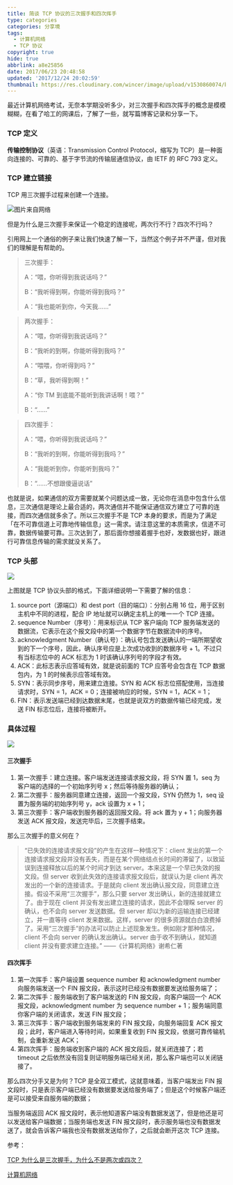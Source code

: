 ```yaml
---
title: 简谈 TCP 协议的三次握手和四次挥手
type: categories
categories: 分享境
tags:
  - 计算机网络
  - TCP 协议
copyright: true
hide: true
abbrlink: a8e25856
date: 2017/06/23 20:48:58
updated: '2017/12/24 20:02:59'
thumbnail: https://res.cloudinary.com/wincer/image/upload/v1530860074/blog/tcp_connection/cover.png
---
```


最近计算机网络考试，无奈本学期没听多少，对三次握手和四次挥手的概念是模模糊糊，在看了哈工的网课后，了解了一些，就写篇博客记录和分享一下。


### TCP 定义

**传输控制协议**（英语：Transmission Control Protocol，缩写为 TCP）是一种面向连接的、可靠的、基于字节流的传输层通信协议，由 IETF 的 RFC 793 定义。

<!-- more -->

### TCP 建立链接

TCP 用三次握手过程来创建一个连接。

![图片来自网络](https://res.cloudinary.com/wincer/image/upload/v1530862686/blog/tcp_connection/tcp_hand.png)

但是为什么是三次握手来保证一个稳定的连接呢，两次行不行？四次不行吗？

引用网上一个通俗的例子来让我们快速了解一下，当然这个例子并不严谨，但对我们的理解是有帮助的。

>三次握手：
>
>A：“喂，你听得到我说话吗？”
>
>B：“我听得到啊，你能听得到我吗？”
>
>A：“我也能听到你，今天我……”

>两次握手：
>
>A：“喂，你听得到我说话吗？”
>
>B：“我听的到啊，你能听得到我吗？”
>
>A：“喂喂，你听得到吗？”
>
>B：“草，我听得到啊！”
>
>A：“你 TM 到底能不能听到我讲话啊！喂？”
>
>B：“……”

>四次握手：
>
>A：“喂，你听得到我说话吗？”
>
>B：“我听的到啊，你能听得到我吗？”
>
>A：“我能听到你，你能听到我吗？”
>
>B：“……不想跟傻逼说话”

也就是说，如果通信的双方需要就某个问题达成一致，无论你在消息中包含什么信息，三次通信是理论上最合适的，两次通信并不能保证通信双方建立了可靠的连接，而四次通信就多余了。所以三次握手不是 TCP 本身的要求，而是为了满足「在不可靠信道上可靠地传输信息」这一需求。请注意这里的本质需求，信道不可靠，数据传输要可靠。三次达到了，那后面你想接着握手也好，发数据也好，跟进行可靠信息传输的需求就没关系了。

### TCP 头部

![](https://res.cloudinary.com/wincer/image/upload/v1530862713/blog/tcp_connection/header.png)

上图就是 TCP 协议头部的格式，下面详细说明一下需要了解的信息：

1. source port（源端口）和 dest port（目的端口）：分别占用 16 位，用于区别主机中不同的进程，配合 IP 地址就可以确定主机上的唯一一个 TCP 连接。
2. sequence Number（序号）：用来标识从 TCP 客户端向 TCP 服务端发送的数据流，它表示在这个报文段中的第一个数据字节在数据流中的序号。
3. acknowledgment Number（确认号）：确认号包含发送确认的一端所期望收到的下一个序号，因此，确认序号应是上次成功收到的数据序号 + 1。不过只有当标志位中的 ACK 标志为 1 时该确认序列号的字段才有效。
4. ACK：此标志表示应答域有效，就是说前面的 TCP 应答号会包含在 TCP 数据包内，为 1 的时候表示应答域有效。
5. SYN：表示同步序号，用来建立连接。SYN 和 ACK 标志位搭配使用，当连接请求时，SYN = 1，ACK = 0；连接被响应的时候，SYN = 1，ACK = 1；
6. FIN：表示发送端已经到达数据末尾，也就是说双方的数据传输已经完成，发送 FIN 标志位后，连接将被断开。

### 具体过程

![](https://res.cloudinary.com/wincer/image/upload/v1530862750/blog/tcp_connection/procedure.jpg)

#### 三次握手

1. 第一次握手：建立连接。客户端发送连接请求报文段，将 SYN 置 1，seq 为客户端的选择的一个初始序列号 x；然后等待服务器的确认；
2. 第二次握手：服务器同意建立连接，返回一个报文段，SYN 仍然为 1，seq 设置为服务端的初始序列号 y，ack 设置为 x + 1；
3. 第三次握手：客户端收到服务器的返回报文段。将 ack 置为 y + 1；向服务器发送 ACK 报文段，发送完毕后，三次握手结束。

那么三次握手的意义何在？

>“已失效的连接请求报文段”的产生在这样一种情况下：client 发出的第一个连接请求报文段并没有丢失，而是在某个网络结点长时间的滞留了，以致延误到连接释放以后的某个时间才到达 server。本来这是一个早已失效的报文段。但 server 收到此失效的连接请求报文段后，就误认为是 client 再次发出的一个新的连接请求。于是就向 client 发出确认报文段，同意建立连接。假设不采用“三次握手”，那么只要 server 发出确认，新的连接就建立了。由于现在 client 并没有发出建立连接的请求，因此不会理睬 server 的确认，也不会向 server 发送数据。但 server 却以为新的运输连接已经建立，并一直等待 client 发来数据。这样，server 的很多资源就白白浪费掉了。采用“三次握手”的办法可以防止上述现象发生。例如刚才那种情况，client 不会向 server 的确认发出确认。server 由于收不到确认，就知道 client 并没有要求建立连接。”									——《计算机网络》谢希仁著



#### 四次挥手

1. 第一次挥手：客户端设置 sequence number 和 acknowledgment number 向服务端发送一个 FIN 报文段，表示这时已经没有数据要发送给服务端了；
2. 第二次挥手：服务端收到了客户端发送的 FIN 报文段，向客户端回一个 ACK 报文段，acknowledgment number 为 sequence number + 1；服务端同意你客户端的关闭请求，发送 FIN 报文段；
3. 第三次挥手：客户端收到服务端发来的 FIN 报文段，向服务端回复 ACK 报文段；此时，客户端进入等待时间，如果重复收到 FIN 报文段，依据可靠传输机制，会重新发送 ACK；
4. 第四次挥手：服务端收到客户端的 ACK 报文段后，就关闭连接了；若 timeout 之后依然没有回复则证明服务端已经关闭，那么客户端也可以关闭链接了。

那么四次分手又是为何？TCP 是全双工模式，这就意味着，当客户端发出 FIN 报文段时，只是表示客户端已经没有数据要发送给服务端了；但是这个时候客户端还是可以接受来自服务端的数据；

当服务端返回 ACK 报文段时，表示他知道客户端没有数据发送了，但是他还是可以发送给客户端数据；当服务端也发送 FIN 报文段时，表示服务端也没有数据发送了，就会告诉客户端我也没有数据发送给你了，之后就会断开这次 TCP 连接。

参考：

[TCP 为什么是三次握手，为什么不是两次或四次？](https://www.zhihu.com/question/24853633)

[计算机网络](http://www.icourse163.org/learn/HIT-154005)

